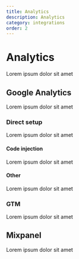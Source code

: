 ```yaml
---
title: Analytics
description: Analytics
category: integrations
order: 2
---
```


# Analytics

Lorem ipsum dolor sit amet

## Google Analytics

Lorem ipsum dolor sit amet

### Direct setup

Lorem ipsum dolor sit amet

#### Code injection

Lorem ipsum dolor sit amet

#### Other

Lorem ipsum dolor sit amet

### GTM

Lorem ipsum dolor sit amet

## Mixpanel

Lorem ipsum dolor sit amet
